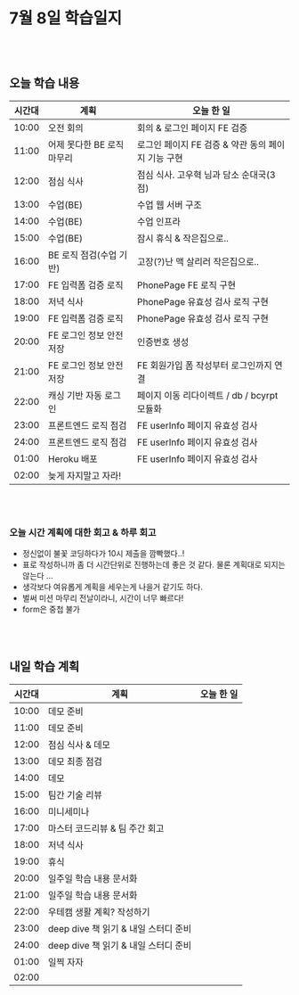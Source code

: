 # 7월 8일 학습일지

<br/>
<br/>

## 오늘 학습 내용

| 시간대 | 계획                       | 오늘 한 일                                         |
| ------ | -------------------------- | -------------------------------------------------- |
| 10:00  | 오전 회의                  | 회의 & 로그인 페이지 FE 검증                       |
| 11:00  | 어제 못다한 BE 로직 마무리 | 로그인 페이지 FE 검증 & 약관 동의 페이지 기능 구현 |
| 12:00  | 점심 식사                  | 점심 식사. 고우혁 님과 담소 순대국(3점)            |
| 13:00  | 수업(BE)                   | 수업 웹 서버 구조                                  |
| 14:00  | 수업(BE)                   | 수업 인프라                                        |
| 15:00  | 수업(BE)                   | 잠시 휴식 & 작은집으로..                           |
| 16:00  | BE 로직 점검(수업 기반)    | 고장(?)난 맥 살리러 작은집으로..                   |
| 17:00  | FE 입력폼 검증 로직        | PhonePage FE 로직 구현                             |
| 18:00  | 저녁 식사                  | PhonePage 유효성 검사 로직 구현                    |
| 19:00  | FE 입력폼 검증 로직        | PhonePage 유효성 검사 로직 구현                    |
| 20:00  | FE 로그인 정보 안전 저장   | 인증번호 생성                                      |
| 21:00  | FE 로그인 정보 안전 저장   | FE 회원가입 폼 작성부터 로그인까지 연결            |
| 22:00  | 캐싱 기반 자동 로그인      | 페이지 이동 리다이렉트 / db / bcyrpt 모듈화        |
| 23:00  | 프론트엔드 로직 점검       | FE userInfo 페이지 유효성 검사                     |
| 24:00  | 프론트엔드 로직 점검       | FE userInfo 페이지 유효성 검사                     |
| 01:00  | Heroku 배포                | FE userInfo 페이지 유효성 검사                     |
| 02:00  | 늦게 자지말고 자라!        |                                                    |

<br/>
<br/>

### 오늘 시간 계획에 대한 회고 & 하루 회고

- 정신없이 불꽃 코딩하다가 10시 제출을 깜빡했다..!
- 표로 작성하니까 좀 더 시간단위로 진행하는데 좋은 것 같다. 물론 계획대로 되지는 않는다 ...
- 생각보다 여유롭게 계획을 세우는게 나을거 같기도 하다.
- 벌써 미션 마무리 전날이라니, 시간이 너무 빠르다!
- form은 중첩 불가

<br/>
<br/>

## 내일 학습 계획

| 시간대 | 계획                                 | 오늘 한 일 |
| ------ | ------------------------------------ | ---------- |
| 10:00  | 데모 준비                            |            |
| 11:00  | 데모 준비                            |            |
| 12:00  | 점심 식사 & 데모                     |            |
| 13:00  | 데모 최종 점검                       |            |
| 14:00  | 데모                                 |            |
| 15:00  | 팀간 기술 리뷰                       |            |
| 16:00  | 미니세미나                           |            |
| 17:00  | 마스터 코드리뷰 & 팀 주간 회고       |            |
| 18:00  | 저녁 식사                            |            |
| 19:00  | 휴식                                 |            |
| 20:00  | 일주일 학습 내용 문서화              |            |
| 21:00  | 일주일 학습 내용 문서화              |            |
| 22:00  | 우테캠 생활 계획? 작성하기           |            |
| 23:00  | deep dive 책 읽기 & 내일 스터디 준비 |            |
| 24:00  | deep dive 책 읽기 & 내일 스터디 준비 |            |
| 01:00  | 일찍 자자                            |            |
| 02:00  |                                      |            |
